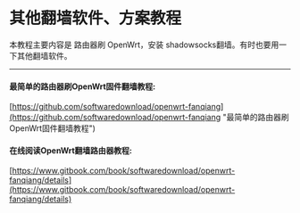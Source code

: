 ﻿# 其他翻墙软件、方案教程

本教程主要内容是 路由器刷 OpenWrt，安装 shadowsocks翻墙。有时也要用一下其他翻墙软件。

---

#### 最简单的路由器刷OpenWrt固件翻墙教程:
[https://github.com/softwaredownload/openwrt-fanqiang](https://github.com/softwaredownload/openwrt-fanqiang "最简单的路由器刷OpenWrt固件翻墙教程")

#### 在线阅读OpenWrt翻墙路由器教程:
[https://www.gitbook.com/book/softwaredownload/openwrt-fanqiang/details](https://www.gitbook.com/book/softwaredownload/openwrt-fanqiang/details)